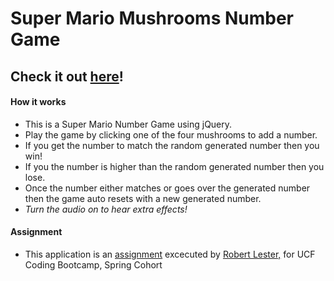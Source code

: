 # Super Mario Mushrooms Number Game

## Check it out [here](https://mario-number-attack.herokuapp.com/)!

#### How it works

* This is a Super Mario Number Game using jQuery.
* Play the game by clicking one of the four mushrooms to add a number.
* If you get the number to match the random generated number then you win!
* If you the number is higher than the random generated number then you lose.
* Once the number either matches or goes over the generated number then the game auto resets with a new generated number.
* _Turn the audio on to hear extra effects!_

#### Assignment

* This application is an [assignment](https://github.com/UCF-Coding-Boot-Camp/01-2017-VW-Class-Content/blob/master/Homework/Week-04/Instructions/homework_instructions.md "Homework #4") excecuted by [Robert Lester,](https://github.com/Roblester09 "Robert Lester GitHub") for UCF Coding Bootcamp, Spring Cohort 
